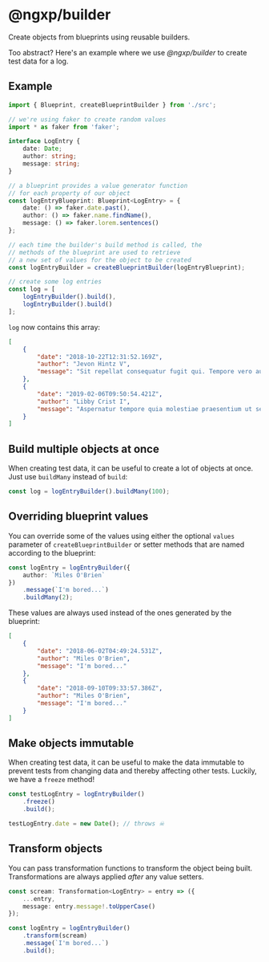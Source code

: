 # @ngxp/builder

Create objects from blueprints using reusable builders.

Too abstract? Here's an example where we use *@ngxp/builder* to create test data for a log.

## Example

```ts
import { Blueprint, createBlueprintBuilder } from './src';

// we're using faker to create random values
import * as faker from 'faker';

interface LogEntry {
    date: Date;
    author: string;
    message: string;
}

// a blueprint provides a value generator function
// for each property of our object
const logEntryBlueprint: Blueprint<LogEntry> = {
    date: () => faker.date.past(),
    author: () => faker.name.findName(),
    message: () => faker.lorem.sentences()
};

// each time the builder's build method is called, the
// methods of the blueprint are used to retrieve
// a new set of values for the object to be created
const logEntryBuilder = createBlueprintBuilder(logEntryBlueprint);

// create some log entries
const log = [
    logEntryBuilder().build(),
    logEntryBuilder().build()
];
```

`log` now contains this array:

```json
[
    {
        "date": "2018-10-22T12:31:52.169Z",
        "author": "Jevon Hintz V",
        "message": "Sit repellat consequatur fugit qui. Tempore vero aut."
    },
    {
        "date": "2019-02-06T09:50:54.421Z",
        "author": "Libby Crist I",
        "message": "Aspernatur tempore quia molestiae praesentium ut sed quia aperiam consequatur. Culpa hic enim blanditiis recusandae iste maiores."
    }
]
```

## Build multiple objects at once

When creating test data, it can be useful to create a lot of objects at once. Just use `buildMany` instead of `build`:

```ts
const log = logEntryBuilder().buildMany(100);
```

## Overriding blueprint values

You can override some of the values using either the optional `values` parameter of `createBlueprintBuilder` or setter methods that are named according to the blueprint:

```ts
const logEntry = logEntryBuilder({
    author: `Miles O'Brien`
})
    .message(`I'm bored...`)
    .buildMany(2);
```

These values are always used instead of the ones generated by the blueprint:

```json
[
    {
        "date": "2018-06-02T04:49:24.531Z",
        "author": "Miles O'Brien",
        "message": "I'm bored..."
    },
    {
        "date": "2018-09-10T09:33:57.386Z",
        "author": "Miles O'Brien",
        "message": "I'm bored..."
    }
]
```

## Make objects immutable

When creating test data, it can be useful to make the data immutable to prevent tests from changing data and thereby affecting other tests. Luckily, we have a `freeze` method!

```ts
const testLogEntry = logEntryBuilder()
    .freeze()
    .build();

testLogEntry.date = new Date(); // throws ☠
```

## Transform objects

You can pass transformation functions to transform the object being built. Transformations are always applied _after_ any value setters.

```ts
const scream: Transformation<LogEntry> = entry => ({
    ...entry,
    message: entry.message!.toUpperCase()
});

const logEntry = logEntryBuilder()
    .transform(scream)
    .message(`I'm bored...`)
    .build();
```
